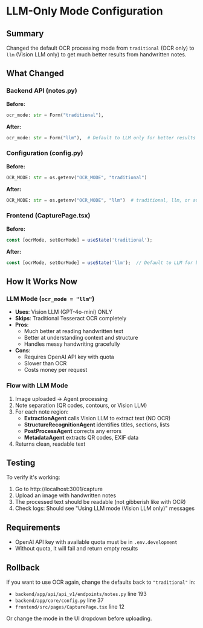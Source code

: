 # LLM-Only Mode Configuration

## Summary
Changed the default OCR processing mode from `traditional` (OCR only) to `llm` (Vision LLM only) to get much better results from handwritten notes.

## What Changed

### Backend API (notes.py)
**Before:**
```python
ocr_mode: str = Form("traditional"),
```

**After:**
```python
ocr_mode: str = Form("llm"),  # Default to LLM only for better results
```

### Configuration (config.py)
**Before:**
```python
OCR_MODE: str = os.getenv("OCR_MODE", "traditional")
```

**After:**
```python
OCR_MODE: str = os.getenv("OCR_MODE", "llm")  # traditional, llm, or auto - default to LLM for better results
```

### Frontend (CapturePage.tsx)
**Before:**
```typescript
const [ocrMode, setOcrMode] = useState('traditional');
```

**After:**
```typescript
const [ocrMode, setOcrMode] = useState('llm');  // Default to LLM for better results
```

## How It Works Now

### LLM Mode (`ocr_mode = "llm"`)
- **Uses**: Vision LLM (GPT-4o-mini) ONLY
- **Skips**: Traditional Tesseract OCR completely
- **Pros**: 
  - Much better at reading handwritten text
  - Better at understanding context and structure
  - Handles messy handwriting gracefully
- **Cons**: 
  - Requires OpenAI API key with quota
  - Slower than OCR
  - Costs money per request

### Flow with LLM Mode
1. Image uploaded → Agent processing
2. Note separation (QR codes, contours, or Vision LLM)
3. For each note region:
   - **ExtractionAgent** calls Vision LLM to extract text (NO OCR)
   - **StructureRecognitionAgent** identifies titles, sections, lists
   - **PostProcessAgent** corrects any errors
   - **MetadataAgent** extracts QR codes, EXIF data
4. Returns clean, readable text

## Testing
To verify it's working:
1. Go to http://localhost:3001/capture
2. Upload an image with handwritten notes
3. The processed text should be readable (not gibberish like with OCR)
4. Check logs: Should see "Using LLM mode (Vision LLM only)" messages

## Requirements
- OpenAI API key with available quota must be in `.env.development`
- Without quota, it will fail and return empty results

## Rollback
If you want to use OCR again, change the defaults back to `"traditional"` in:
- `backend/app/api/api_v1/endpoints/notes.py` line 193
- `backend/app/core/config.py` line 37
- `frontend/src/pages/CapturePage.tsx` line 12

Or change the mode in the UI dropdown before uploading.

